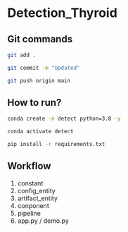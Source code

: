 # Detection_Thyroid

## Git commands

```bash
git add .

git commit -m "Updated"

git push origin main
```

## How to run?

```bash
conda create -n detect python=3.8 -y
```

```bash
conda activate detect
```

```bash
pip install -r requirements.txt
```
## Workflow

1. constant
2. config_entity
3. artifact_entity
4. conponent
5. pipeline
6. app.py / demo.py